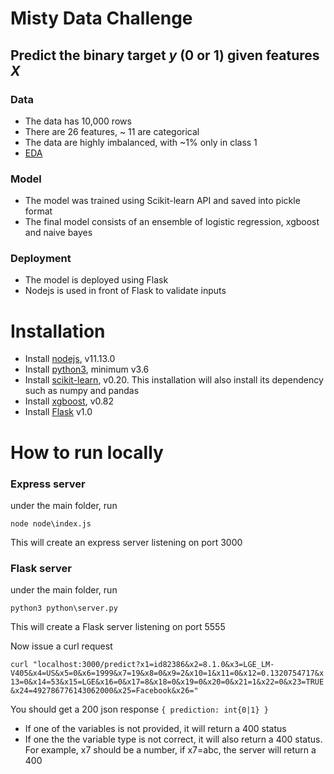 # Misty Data Challenge
Predict the binary target *y* (0 or 1) given features *X* 
---

### Data

- The data has 10,000 rows
- There are 26 features, ~ 11 are categorical
- The data are highly imbalanced, with ~1% only in class 1
- [EDA](training/Misty_EDA.ipynb)

### Model
- The model was trained using Scikit-learn API and saved into pickle format
- The final model consists of an ensemble of logistic regression, xgboost and naive bayes

### Deployment
- The model is deployed using Flask
- Nodejs is used in front of Flask to validate inputs


# Installation

- Install [nodejs](https://nodejs.org/), v11.13.0
- Install [python3](https://www.python.org/downloads/), minimum v3.6
- Install [scikit-learn](https://scikit-learn.org/stable/install.html), v0.20. This installation will also install its dependency such as numpy and pandas
- Install [xgboost](https://xgboost.readthedocs.io/en/latest/build.html), v0.82
- Install [Flask](http://flask.pocoo.org/docs/1.0/installation/) v1.0 

# How to run locally

### Express server
under the main folder, run

`node node\index.js`

This will create an express server listening on port 3000


### Flask server
under the main folder, run

`python3 python\server.py`

This will create a Flask server listening on port 5555

Now issue a curl request

`curl "localhost:3000/predict?x1=id82386&x2=8.1.0&x3=LGE_LM-V405&x4=US&x5=0&x6=1999&x7=19&x8=0&x9=2&x10=1&x11=0&x12=0.1320754717&x13=0&x14=53&x15=LGE&x16=0&x17=8&x18=0&x19=0&x20=0&x21=1&x22=0&x23=TRUE&x24=492786776143062000&x25=Facebook&x26="`

You should get a 200 json response `{ prediction: int{0|1} }`

- If one of the variables is not provided, it will return a 400 status
- If one the the variable type is not correct, it will also return a 400 status. For example, x7 should be a number, if x7=abc, the server will return a 400